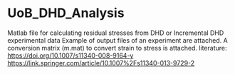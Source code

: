# UoB_DHD_Analysis
Matlab file for calculating residual stresses from DHD or Incremental DHD experimental data
Example of output files of an experiment are attached. A conversion matrix (m.mat) to convert strain to stress is attached. literature: https://doi.org/10.1007/s11340-008-9164-y https://link.springer.com/article/10.1007%2Fs11340-013-9729-2
